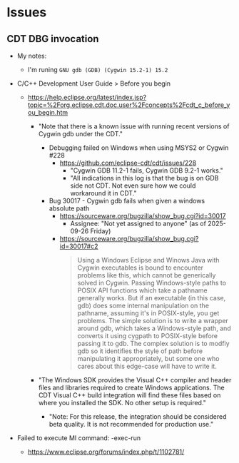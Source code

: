 
# Issues

## CDT DBG invocation

- My notes:
  + I'm runing ```GNU gdb (GDB) (Cygwin 15.2-1) 15.2```


- C/C++ Development User Guide > Before you begin
  + https://help.eclipse.org/latest/index.jsp?topic=%2Forg.eclipse.cdt.doc.user%2Fconcepts%2Fcdt_c_before_you_begin.htm
    * "Note that there is a known issue with running recent versions of Cygwin gdb under the CDT."
      * Debugging failed on Windows when using MSYS2 or Cygwin #228
        * https://github.com/eclipse-cdt/cdt/issues/228
          * "Cygwin GDB 11.2-1 fails, Cygwin GDB 9.2-1 works."
          * "All indications in this log is that the bug is on GDB side not CDT. Not even sure how we could workaround it in CDT."
      * Bug 30017 - Cygwin gdb fails when given a windows absolute path
        * https://sourceware.org/bugzilla/show_bug.cgi?id=30017    
          * Assignee: "Not yet assigned to anyone" (as of 2025-09-26 Friday)
        * https://sourceware.org/bugzilla/show_bug.cgi?id=30017#c2
          > Using a Windows Eclipse and Winows Java with Cygwin executables is bound to encounter problems like this, which cannot be generically solved in Cygwin.
          > Passing Windows-style paths to POSIX API functions which take a pathname generally works.
          > But if an executable (in this case, gdb) does some internal manipulation on the pathname, assuming it's in POSIX-style, you get problems.
          > The simple solution is to write a wrapper around gdb, which takes a Windows-style path, and converts it using cygpath to POSIX-style before passing it to gdb.
          > The complex solution is to modfiy gdb so it identifies the style of path before manipulating it appropriately, but some one who cares about this edge-case will have to write it.


    * "The Windows SDK provides the Visual C++ compiler and header files and libraries required to create Windows applications. The CDT Visual C++ build integration will find these files based on where you installed the SDK. No other setup is required."
      * "Note: For this release, the integration should be considered beta quality. It is not recommended for production use."


- Failed to execute MI command: -exec-run
  + https://www.eclipse.org/forums/index.php/t/1102781/
  
